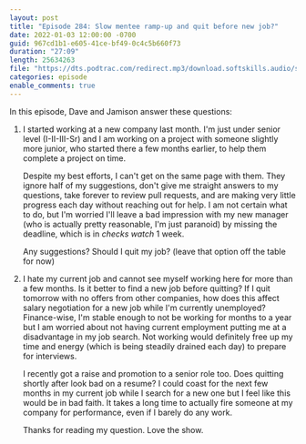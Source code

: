 ```yaml
---
layout: post
title: "Episode 284: Slow mentee ramp-up and quit before new job?"
date: 2022-01-03 12:00:00 -0700
guid: 967cd1b1-e605-41ce-bf49-0c4c5b660f73
duration: "27:09"
length: 25634263
file: "https://dts.podtrac.com/redirect.mp3/download.softskills.audio/sse-284.mp3"
categories: episode
enable_comments: true
---
```


In this episode, Dave and Jamison answer these questions:

1. I started working at a new company last month. I'm just under senior level (I-II-III-Sr) and I am working on a project with someone slightly more junior, who started there a few months earlier, to help them complete a project on time.
   
   Despite my best efforts, I can't get on the same page with them. They ignore half of my suggestions, don't give me straight answers to my questions, take forever to review pull requests, and are making very little progress each day without reaching out for help. I am not certain what to do, but I'm worried I'll leave a bad impression with my new manager (who is actually pretty reasonable, I'm just paranoid) by missing the deadline, which is in *checks watch* 1 week.
   
   Any suggestions? Should I quit my job? (leave that option off the table for now)

2. I hate my current job and cannot see myself working here for more than a few months. Is it better to find a new job before quitting? If I quit tomorrow with no offers from other companies, how does this affect salary negotiation for a new job while I'm currently unemployed? Finance-wise, I'm stable enough to not be working for months to a year but I am worried about not having current employment putting me at a disadvantage in my job search. Not working would definitely free up my time and energy (which is being steadily drained each day) to prepare for interviews.
   
   I recently got a raise and promotion to a senior role too. Does quitting shortly after look bad on a resume? I could coast for the next few months in my current job while I search for a new one but I feel like this would be in bad faith. It takes a long time to actually fire someone at my company for performance, even if I barely do any work.
   
   Thanks for reading my question. Love the show.
